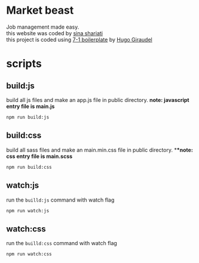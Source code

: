 # Market beast

Job management made easy.<br>
this website was coded by [sina shariati](https://github.com/Noisyboy-9) <br>
this project is coded using [7-1 boilerplate](https://sass-guidelin.es/) by [Hugo Giraudel](http://hugogiraudel.com/)

# scripts

## build:js

build all js files and make an app.js file in public directory.
**note: javascript entry file is main.js**

```npm
npm run build:js
```

## build:css

build all sass files and make an main.min.css file in public directory. \***\*note: css entry file is main.scss**

```npm
npm run build:css
```

## watch:js

run the `builld:js` command with watch flag

```npm
npm run watch:js
```

## watch:css

run the `builld:css` command with watch flag

```npm
npm run watch:css
```
